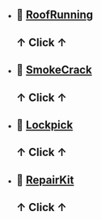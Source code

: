- ## 🔗 [RoofRunning](https://maximilianadf.github.io/NoPixel-MiniGames-4.0/RoofRunning/RoofRunning.html)
  <h2>↑ Click ↑</h2>

- ## 🔗 [SmokeCrack](https://maximilianadf.github.io/NoPixel-MiniGames-4.0/SmokeCrack/SmokeCrack.html)
  <h2>↑ Click ↑</h2>

- ## 🔗 [Lockpick](https://maximilianadf.github.io/NoPixel-MiniGames-4.0/LockPick/LockPick.html)
  <h2>↑ Click ↑</h2>

- ## 🔗 [RepairKit](https://maximilianadf.github.io/NoPixel-MiniGames-4.0/RepairKit/RepairKit.html)
  <h2>↑ Click ↑</h2>
